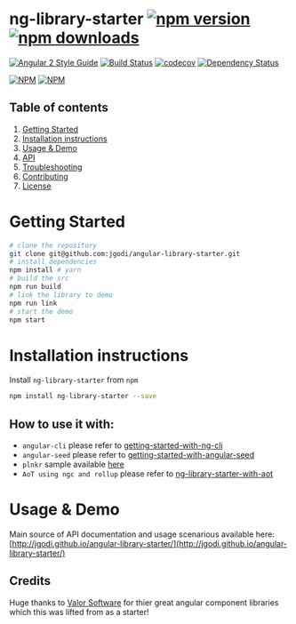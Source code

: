 # ng-library-starter [![npm version](https://badge.fury.io/js/angular-library-starter.svg)](http://badge.fury.io/js/angular-library-starter) [![npm downloads](https://img.shields.io/npm/dm/angular-library-starter.svg)](https://npmjs.org/angular-library-starter)

[![Angular 2 Style Guide](https://mgechev.github.io/angular2-style-guide/images/badge.svg)](https://angular.io/styleguide)
[![Build Status](https://travis-ci.org/jgodi/angular-library-starter.svg?branch=master)](https://travis-ci.org/jgodi/angular-library-starter)
[![codecov](https://codecov.io/gh/jgodi/angular-library-starter/branch/master/graph/badge.svg)](https://codecov.io/gh/jgodi/angular-library-starter)
[![Dependency Status](https://david-dm.org/jgodi/angular-library-starter.svg)](https://david-dm.org/jgodi/angular-library-starter)

[![NPM](https://nodei.co/npm/angular-library-starter.png?downloads=true&downloadRank=true&stars=true)](https://npmjs.org/angular-library-starter)
[![NPM](https://nodei.co/npm-dl/angular-library-starter.png?height=3&months=9)](https://npmjs.org/angular-library-starter)

## Table of contents
1. [Getting Started](#getting-started)
2. [Installation instructions](#installation-instructions)
3. [Usage & Demo](#usage--demo)
4. [API](#api)
5. [Troubleshooting](#troubleshooting)
6. [Contributing](#contribution)
7. [License](#license)

# Getting Started

```bash
# clone the repository
git clone git@github.com:jgodi/angular-library-starter.git
# install dependencies
npm install # yarn
# build the src
npm run build
# link the library to demo
npm run link
# start the demo
npm start
```

# Installation instructions

Install `ng-library-starter` from `npm`
```bash
npm install ng-library-starter --save
```

## How to use it with:
 - `angular-cli` please refer to [getting-started-with-ng-cli](https://github.com/jgodi/angular-library-starter/blob/master/docs/getting-started/ng-cli.md)
 - `angular-seed` please refer to [getting-started-with-angular-seed](https://github.com/jgodi/-library-starter/blob/master/docs/getting-started/angular-seed.md)
 - `plnkr` sample available [here](http://bit.ly/angular-library-starter-plnkr)
 - `AoT using ngc and rollup` please refer to [ng-library-starter-with-aot](https://github.com/jgodi/angular-library-starter/blob/master/docs/getting-started/aot.md)

# Usage & Demo

Main source of API documentation and usage scenarious available here:
[http://jgodi.github.io/angular-library-starter/](http://jgodi.github.io/angular-library-starter/)

## Credits
Huge thanks to [Valor Software](https://github.com/valor-software) for thier great angular component libraries which this was lifted from as a starter!